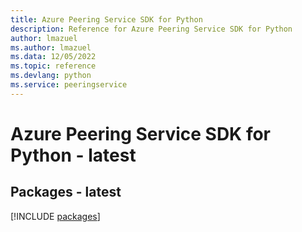 ```yaml
---
title: Azure Peering Service SDK for Python
description: Reference for Azure Peering Service SDK for Python
author: lmazuel
ms.author: lmazuel
ms.data: 12/05/2022
ms.topic: reference
ms.devlang: python
ms.service: peeringservice
---
```

# Azure Peering Service SDK for Python - latest
## Packages - latest
[!INCLUDE [packages](peering-service-index.md)]